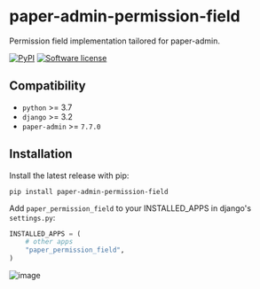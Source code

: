 # paper-admin-permission-field

Permission field implementation tailored for paper-admin.

[![PyPI](https://img.shields.io/pypi/v/paper-admin-permission-field.svg)](https://pypi.org/project/paper-admin-permission-field/)
[![Software license](https://img.shields.io/pypi/l/paper-admin-permission-field.svg)](https://pypi.org/project/paper-admin-permission-field/)

## Compatibility

-   `python` >= 3.7
-   `django` >= 3.2
-   `paper-admin` >= `7.7.0`

## Installation

Install the latest release with pip:

```shell
pip install paper-admin-permission-field
```

Add `paper_permission_field` to your INSTALLED_APPS in django's `settings.py`:

```python
INSTALLED_APPS = (
    # other apps
    "paper_permission_field",
)
```

![image](https://github.com/dldevinc/paper-admin-permission-field/assets/6928240/43fb89df-ef4f-4791-b22f-484baec83cf5)
